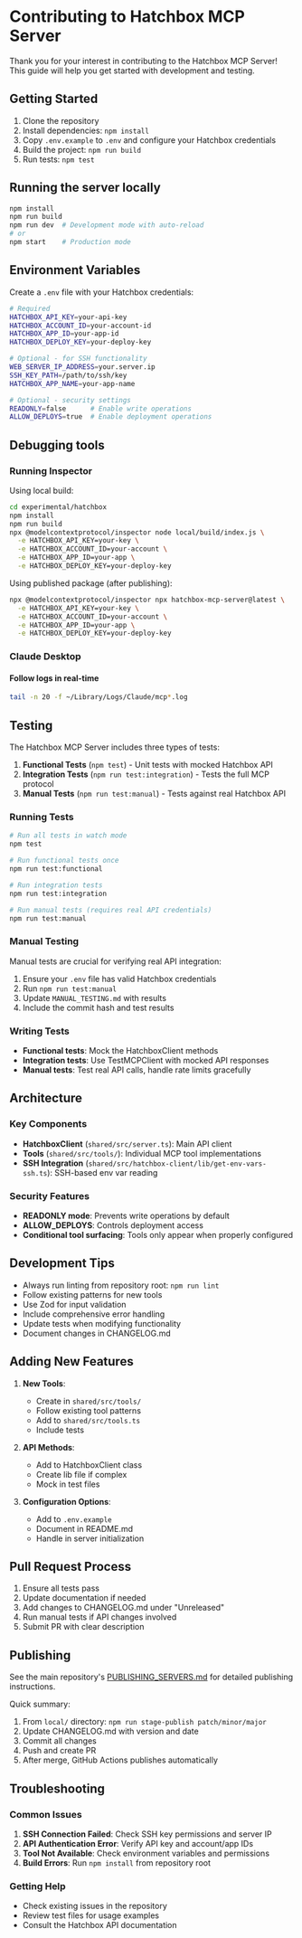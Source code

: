 # Contributing to Hatchbox MCP Server

Thank you for your interest in contributing to the Hatchbox MCP Server! This guide will help you get started with development and testing.

## Getting Started

1. Clone the repository
2. Install dependencies: `npm install`
3. Copy `.env.example` to `.env` and configure your Hatchbox credentials
4. Build the project: `npm run build`
5. Run tests: `npm test`

## Running the server locally

```bash
npm install
npm run build
npm run dev  # Development mode with auto-reload
# or
npm start    # Production mode
```

## Environment Variables

Create a `.env` file with your Hatchbox credentials:

```bash
# Required
HATCHBOX_API_KEY=your-api-key
HATCHBOX_ACCOUNT_ID=your-account-id
HATCHBOX_APP_ID=your-app-id
HATCHBOX_DEPLOY_KEY=your-deploy-key

# Optional - for SSH functionality
WEB_SERVER_IP_ADDRESS=your.server.ip
SSH_KEY_PATH=/path/to/ssh/key
HATCHBOX_APP_NAME=your-app-name

# Optional - security settings
READONLY=false      # Enable write operations
ALLOW_DEPLOYS=true  # Enable deployment operations
```

## Debugging tools

### Running Inspector

Using local build:

```bash
cd experimental/hatchbox
npm install
npm run build
npx @modelcontextprotocol/inspector node local/build/index.js \
  -e HATCHBOX_API_KEY=your-key \
  -e HATCHBOX_ACCOUNT_ID=your-account \
  -e HATCHBOX_APP_ID=your-app \
  -e HATCHBOX_DEPLOY_KEY=your-deploy-key
```

Using published package (after publishing):

```bash
npx @modelcontextprotocol/inspector npx hatchbox-mcp-server@latest \
  -e HATCHBOX_API_KEY=your-key \
  -e HATCHBOX_ACCOUNT_ID=your-account \
  -e HATCHBOX_APP_ID=your-app \
  -e HATCHBOX_DEPLOY_KEY=your-deploy-key
```

### Claude Desktop

#### Follow logs in real-time

```bash
tail -n 20 -f ~/Library/Logs/Claude/mcp*.log
```

## Testing

The Hatchbox MCP Server includes three types of tests:

1. **Functional Tests** (`npm test`) - Unit tests with mocked Hatchbox API
2. **Integration Tests** (`npm run test:integration`) - Tests the full MCP protocol
3. **Manual Tests** (`npm run test:manual`) - Tests against real Hatchbox API

### Running Tests

```bash
# Run all tests in watch mode
npm test

# Run functional tests once
npm run test:functional

# Run integration tests
npm run test:integration

# Run manual tests (requires real API credentials)
npm run test:manual
```

### Manual Testing

Manual tests are crucial for verifying real API integration:

1. Ensure your `.env` file has valid Hatchbox credentials
2. Run `npm run test:manual`
3. Update `MANUAL_TESTING.md` with results
4. Include the commit hash and test results

### Writing Tests

- **Functional tests**: Mock the HatchboxClient methods
- **Integration tests**: Use TestMCPClient with mocked API responses
- **Manual tests**: Test real API calls, handle rate limits gracefully

## Architecture

### Key Components

- **HatchboxClient** (`shared/src/server.ts`): Main API client
- **Tools** (`shared/src/tools/`): Individual MCP tool implementations
- **SSH Integration** (`shared/src/hatchbox-client/lib/get-env-vars-ssh.ts`): SSH-based env var reading

### Security Features

- **READONLY mode**: Prevents write operations by default
- **ALLOW_DEPLOYS**: Controls deployment access
- **Conditional tool surfacing**: Tools only appear when properly configured

## Development Tips

- Always run linting from repository root: `npm run lint`
- Follow existing patterns for new tools
- Use Zod for input validation
- Include comprehensive error handling
- Update tests when modifying functionality
- Document changes in CHANGELOG.md

## Adding New Features

1. **New Tools**:
   - Create in `shared/src/tools/`
   - Follow existing tool patterns
   - Add to `shared/src/tools.ts`
   - Include tests

2. **API Methods**:
   - Add to HatchboxClient class
   - Create lib file if complex
   - Mock in test files

3. **Configuration Options**:
   - Add to `.env.example`
   - Document in README.md
   - Handle in server initialization

## Pull Request Process

1. Ensure all tests pass
2. Update documentation if needed
3. Add changes to CHANGELOG.md under "Unreleased"
4. Run manual tests if API changes involved
5. Submit PR with clear description

## Publishing

See the main repository's [PUBLISHING_SERVERS.md](../../docs/PUBLISHING_SERVERS.md) for detailed publishing instructions.

Quick summary:

1. From `local/` directory: `npm run stage-publish patch/minor/major`
2. Update CHANGELOG.md with version and date
3. Commit all changes
4. Push and create PR
5. After merge, GitHub Actions publishes automatically

## Troubleshooting

### Common Issues

1. **SSH Connection Failed**: Check SSH key permissions and server IP
2. **API Authentication Error**: Verify API key and account/app IDs
3. **Tool Not Available**: Check environment variables and permissions
4. **Build Errors**: Run `npm install` from repository root

### Getting Help

- Check existing issues in the repository
- Review test files for usage examples
- Consult the Hatchbox API documentation
